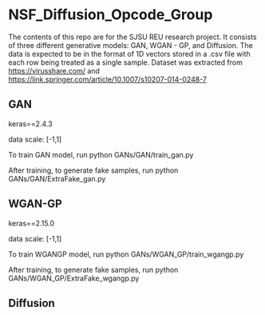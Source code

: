 # NSF_Diffusion_Opcode_Group

The contents of this repo are for the SJSU REU research project. It consists of three different generative models: GAN, WGAN - GP, and Diffusion.
The data is expected to be in the format of 1D vectors stored in a .csv file with each row being treated as a single sample. 
Dataset was extracted from https://virusshare.com/ and https://link.springer.com/article/10.1007/s10207-014-0248-7

## GAN
keras==2.4.3

data scale: [-1,1]

To train GAN model, run python GANs/GAN/train_gan.py

After training, to generate fake samples, run python GANs/GAN/ExtraFake_gan.py

## WGAN-GP
keras==2.15.0

data scale: [-1,1]

To train WGANGP model, run python GANs/WGAN_GP/train_wgangp.py

After training, to generate fake samples, run python GANs/WGAN_GP/ExtraFake_wgangp.py


## Diffusion

